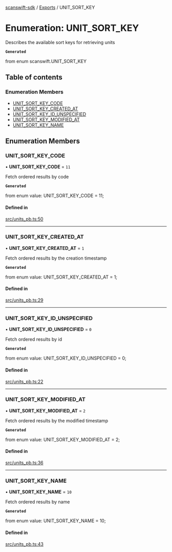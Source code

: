 [scanswift-sdk](../README.md) / [Exports](../modules.md) / UNIT\_SORT\_KEY

# Enumeration: UNIT\_SORT\_KEY

Describes the available sort keys for retrieving units

**`Generated`**

from enum scanswift.UNIT_SORT_KEY

## Table of contents

### Enumeration Members

- [UNIT\_SORT\_KEY\_CODE](UNIT_SORT_KEY.md#unit_sort_key_code)
- [UNIT\_SORT\_KEY\_CREATED\_AT](UNIT_SORT_KEY.md#unit_sort_key_created_at)
- [UNIT\_SORT\_KEY\_ID\_UNSPECIFIED](UNIT_SORT_KEY.md#unit_sort_key_id_unspecified)
- [UNIT\_SORT\_KEY\_MODIFIED\_AT](UNIT_SORT_KEY.md#unit_sort_key_modified_at)
- [UNIT\_SORT\_KEY\_NAME](UNIT_SORT_KEY.md#unit_sort_key_name)

## Enumeration Members

### UNIT\_SORT\_KEY\_CODE

• **UNIT\_SORT\_KEY\_CODE** = ``11``

Fetch ordered results by code

**`Generated`**

from enum value: UNIT_SORT_KEY_CODE = 11;

#### Defined in

[src/units_pb.ts:50](https://github.com/TCUBEAI-TECHNOLOGIES-PRIVATE-LIMITED/ts-sdk/blob/85a94f2/src/units_pb.ts#L50)

___

### UNIT\_SORT\_KEY\_CREATED\_AT

• **UNIT\_SORT\_KEY\_CREATED\_AT** = ``1``

Fetch ordered results by the creation timestamp

**`Generated`**

from enum value: UNIT_SORT_KEY_CREATED_AT = 1;

#### Defined in

[src/units_pb.ts:29](https://github.com/TCUBEAI-TECHNOLOGIES-PRIVATE-LIMITED/ts-sdk/blob/85a94f2/src/units_pb.ts#L29)

___

### UNIT\_SORT\_KEY\_ID\_UNSPECIFIED

• **UNIT\_SORT\_KEY\_ID\_UNSPECIFIED** = ``0``

Fetch ordered results by id

**`Generated`**

from enum value: UNIT_SORT_KEY_ID_UNSPECIFIED = 0;

#### Defined in

[src/units_pb.ts:22](https://github.com/TCUBEAI-TECHNOLOGIES-PRIVATE-LIMITED/ts-sdk/blob/85a94f2/src/units_pb.ts#L22)

___

### UNIT\_SORT\_KEY\_MODIFIED\_AT

• **UNIT\_SORT\_KEY\_MODIFIED\_AT** = ``2``

Fetch ordered results by the modified timestamp

**`Generated`**

from enum value: UNIT_SORT_KEY_MODIFIED_AT = 2;

#### Defined in

[src/units_pb.ts:36](https://github.com/TCUBEAI-TECHNOLOGIES-PRIVATE-LIMITED/ts-sdk/blob/85a94f2/src/units_pb.ts#L36)

___

### UNIT\_SORT\_KEY\_NAME

• **UNIT\_SORT\_KEY\_NAME** = ``10``

Fetch ordered results by name

**`Generated`**

from enum value: UNIT_SORT_KEY_NAME = 10;

#### Defined in

[src/units_pb.ts:43](https://github.com/TCUBEAI-TECHNOLOGIES-PRIVATE-LIMITED/ts-sdk/blob/85a94f2/src/units_pb.ts#L43)
